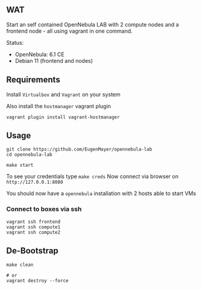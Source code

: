 ## WAT

Start an self contained OpenNebula LAB with 2 compute nodes and a frontend node - all using vagrant in one command.

Status:

- OpenNebula: 6.1 CE
- Debian 11 (frontend and nodes)

## Requirements

Install `Virtualbox` and `Vagrant` on your system

Also install the `hostmanager` vagrant plugin

```
vagrant plugin install vagrant-hostmanager
```

## Usage

```
git clone https://github.com/EugenMayer/opennebula-lab
cd opennebula-lab

make start
```

To see your credentials type `make creds`
Now connect via browser on `http://127.0.0.1:8080`

You should now have a `opennebula` installation with 2 hosts able to start VMs

### Connect to boxes via ssh

```
vagrant ssh frontend
vagrant ssh compute1
vagrant ssh compute2
```

## De-Bootstrap

```
make clean

# or
vagrant destroy --force
```
